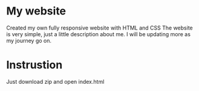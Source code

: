 # My website
Created my own fully responsive website with HTML and CSS
The website is very simple, just a little description about me. 
I will be updating more as my journey go on. 

# Instrustion
Just download zip and open index.html
